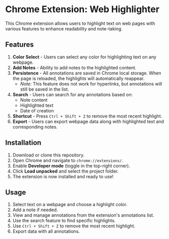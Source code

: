 # Chrome Extension: Web Highlighter

This Chrome extension allows users to highlight text on web pages with various features to enhance readability and note-taking.

## Features

1. **Color Select** - Users can select any color for highlighting text on any webpage.
2. **Add Notes** - Ability to add notes to the highlighted content.
3. **Persistence** - All annotations are saved in Chrome local storage. When the page is reloaded, the highlights will automatically reappear.
   - *Note:* This feature does not work for hyperlinks, but annotations will still be saved in the list.
4. **Search** - Users can search for any annotations based on:
   - Note content
   - Highlighted text
   - Date of creation
5. **Shortcut** - Press `Ctrl + Shift + Z` to remove the most recent highlight.
6. **Export** - Users can export webpage data along with highlighted text and corresponding notes.

## Installation

1. Download or clone this repository.
2. Open Chrome and navigate to `chrome://extensions/`.
3. Enable **Developer mode** (toggle in the top-right corner).
4. Click **Load unpacked** and select the project folder.
5. The extension is now installed and ready to use!

## Usage

1. Select text on a webpage and choose a highlight color.
2. Add a note if needed.
3. View and manage annotations from the extension's annotations list.
4. Use the search feature to find specific highlights.
5. Use `Ctrl + Shift + Z` to remove the most recent highlight.
6. Export data with all annotations.


